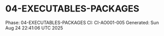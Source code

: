 # 04-EXECUTABLES-PACKAGES
Phase: 04-EXECUTABLES-PACKAGES
CI: CI-AO001-005
Generated: Sun Aug 24 22:41:06 UTC 2025
